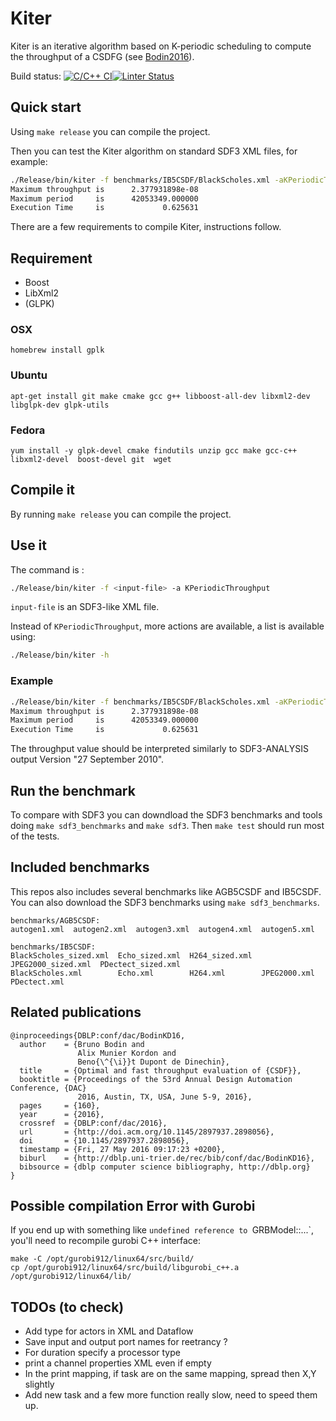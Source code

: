 # Kiter

Kiter is an iterative algorithm based on K-periodic scheduling to compute the throughput of a CSDFG (see [Bodin2016](https://dl.acm.org/doi/abs/10.1145/2897937.2898056)).

Build status:
[![C/C++ CI](https://github.com/bbodin/kiter/actions/workflows/c-cpp.yml/badge.svg?branch=master)](https://github.com/bbodin/kiter/actions/workflows/c-cpp.yml)[![Linter Status](https://github.com/bbodin/kiter/workflows/Super-Linter/badge.svg)](https://github.com/marketplace/actions/super-linter)

## Quick start

Using `make release` you can compile the project.

Then you can test the Kiter algorithm on standard SDF3 XML files, for example:

```bash
./Release/bin/kiter -f benchmarks/IB5CSDF/BlackScholes.xml -aKPeriodicThroughput
Maximum throughput is      2.377931898e-08
Maximum period     is      42053349.000000
Execution Time     is             0.625631
```

There are a few requirements to compile Kiter, instructions follow.

## Requirement

* Boost
* LibXml2
* (GLPK)


### OSX

`homebrew install gplk`

### Ubuntu

`apt-get install git make cmake gcc g++ libboost-all-dev libxml2-dev libglpk-dev glpk-utils`

### Fedora

`yum install -y glpk-devel cmake findutils unzip gcc make gcc-c++ libxml2-devel  boost-devel git  wget`

## Compile it

By running ```make release``` you can compile the project.

## Use it

The command is :

```bash
./Release/bin/kiter -f <input-file> -a KPeriodicThroughput
```

```input-file``` is an SDF3-like XML file.

Instead of `KPeriodicThroughput`, more actions are available, a list is available using:

```bash
./Release/bin/kiter -h
```

### Example


```bash
./Release/bin/kiter -f benchmarks/IB5CSDF/BlackScholes.xml -aKPeriodicThroughput
Maximum throughput is      2.377931898e-08
Maximum period     is      42053349.000000
Execution Time     is             0.625631
```

The throughput value should be interpreted similarly to SDF3-ANALYSIS output Version "27 September 2010".

## Run the benchmark

To compare with SDF3 you can downdload the SDF3 benchmarks and tools doing `make sdf3_benchmarks` and `make sdf3`.
Then ```make test``` should run most of the tests.

## Included benchmarks

This repos also includes several benchmarks like AGB5CSDF and IB5CSDF. You can also download the SDF3 benchmarks using `make sdf3_benchmarks`.

```text
benchmarks/AGB5CSDF:
autogen1.xml  autogen2.xml  autogen3.xml  autogen4.xml  autogen5.xml

benchmarks/IB5CSDF:
BlackScholes_sized.xml  Echo_sized.xml  H264_sized.xml  JPEG2000_sized.xml  PDectect_sized.xml
BlackScholes.xml        Echo.xml        H264.xml        JPEG2000.xml        PDectect.xml
```


## Related publications

```TeX
@inproceedings{DBLP:conf/dac/BodinKD16,
  author    = {Bruno Bodin and
               Alix Munier Kordon and
               Beno{\^{\i}}t Dupont de Dinechin},
  title     = {Optimal and fast throughput evaluation of {CSDF}},
  booktitle = {Proceedings of the 53rd Annual Design Automation Conference, {DAC}
               2016, Austin, TX, USA, June 5-9, 2016},
  pages     = {160},
  year      = {2016},
  crossref  = {DBLP:conf/dac/2016},
  url       = {http://doi.acm.org/10.1145/2897937.2898056},
  doi       = {10.1145/2897937.2898056},
  timestamp = {Fri, 27 May 2016 09:17:23 +0200},
  biburl    = {http://dblp.uni-trier.de/rec/bib/conf/dac/BodinKD16},
  bibsource = {dblp computer science bibliography, http://dblp.org}
}
```


## Possible compilation Error with Gurobi

If you end up with something like  `undefined reference to `GRBModel::...`, 
you'll need to recompile gurobi C++ interface:

```
make -C /opt/gurobi912/linux64/src/build/
cp /opt/gurobi912/linux64/src/build/libgurobi_c++.a /opt/gurobi912/linux64/lib/
```

## TODOs (to check)

- Add type for actors in XML and Dataflow
- Save input and output port names for reetrancy ?
- For duration specify a processor type
- print a channel properties XML even if empty
- In the print mapping, if task are on the same mapping, spread then X,Y slightly
- Add new task and a few more function really slow, need to speed them up.
